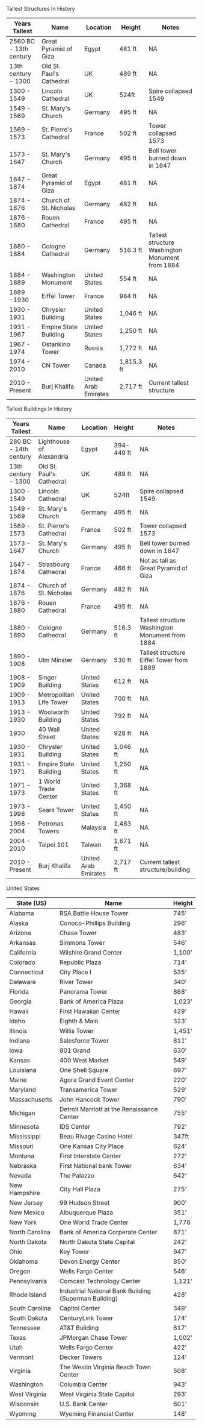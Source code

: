 Tallest Structures In History 

|Years Tallest|Name|Location|Height|Notes|
|---|---|---|---|---|
2560 BC - 13th century | Great Pyramid of Giza | Egypt | 481 ft | NA 
13th century - 1300 | Old St. Paul's Cathedral | UK | 489 ft | NA
1300 - 1549 | Lincoln Cathedral | UK | 524ft | Spire collapsed 1549
1549 - 1569 | St. Mary's Church | Germany | 495 ft | NA
1569 - 1573 | St. Pierre's Cathedral | France | 502 ft | Tower collapsed 1573
1573 - 1647 | St. Mary's Church | Germany | 495 ft | Bell tower burned down in 1647
1647 - 1874 | Great Pyramid of Giza | Egypt | 481 ft | NA 
1874 - 1876 | Church of St. Nicholas | Germany | 482 ft | NA
1876 - 1880 | Rouen Cathedral | France | 495 ft | NA
1880 - 1884 | Cologne Cathedral | Germany | 516.3 ft | Tallest structure Washington Monument from 1884
1884 - 1889 | Washington Monument | United States | 554 ft | NA 
1889 -1930 | Eiffel Tower | France|  984 ft | NA
1930 - 1931 | Chrysler Building | United States | 1,046 ft | NA
1931 - 1967 | Empire State Building | United States | 1,250 ft | NA 
1967 - 1974 | Ostankino Tower | Russia | 1,772 ft | NA
1974 - 2010 | CN Tower | Canada | 1,815.3 ft | NA 
2010 - Present | Burj Khalifa | United Arab Emirates | 2,717 ft | Current tallest structure 

Tallest Buildings In History 

|Years Tallest|Name|Location|Height|Notes|
|---|---|---|---|---|
280 BC - 14th century | Lighthouse of Alexandria | Egypt | 394-449 ft | NA 
13th century - 1300 | Old St. Paul's Cathedral | UK | 489 ft | NA
1300 - 1549 | Lincoln Cathedral | UK | 524ft | Spire collapsed 1549
1549 - 1569 | St. Mary's Church | Germany | 495 ft | NA
1569 - 1573 | St. Pierre's Cathedral | France | 502 ft | Tower collapsed 1573
1573 - 1647 | St. Mary's Church | Germany | 495 ft | Bell tower burned down in 1647
1647 - 1874 | Strasbourg Cathedral | France | 466 ft | 	Not as tall as Great Pyramid of Giza
1874 - 1876 | Church of St. Nicholas | Germany | 482 ft | NA
1876 - 1880 | Rouen Cathedral | France | 495 ft | NA
1880 - 1890 | Cologne Cathedral | Germany | 516.3 ft | Tallest structure Washington Monument from 1884
1890 - 1908 | Ulm Minster | Germany | 530 ft | Tallest structure Eiffel Tower from 1889
1908 - 1909 | Singer Building | United States | 612 ft | NA
1909 - 1913 | Metropolitan Life Tower | United States | 700 ft | NA
1913 - 1930 | Woolworth Building | United States | 792 ft | NA
1930 | 40 Wall Street | United States | 928 ft | NA
1930 - 1931 | Chrysler Building | United States | 1,046 ft | NA
1931 - 1971 | Empire State Building | United States | 1,250 ft | NA 
1971 - 1973 | 1 World Trade Center | United States | 1,368 ft | NA
1973 - 1998 | Sears Tower | United States | 1,450 ft | NA
1998 - 2004 | Petronas Towers | Malaysia | 1,483 ft | NA
2004 - 2010 | Taipei 101 | Taiwan | 1,671 ft | NA
2010 - Present | Burj Khalifa | United Arab Emirates | 2,717 ft | Current tallest structure/building 

United States

|State (US)|Name|Height|
|---|---|---|
Alabama | RSA Battle House Tower | 745'
Alaska | Conoco-Phillips Building | 296' 
Arizona | Chase Tower | 483' 
Arkansas | Simmons Tower | 546'
California | Wilshire Grand Center | 1,100'
Colorado | Republic Plaza | 714'
Connecticut | City Place I | 535'
Delaware | River Tower | 340'
Florida | Panorama Tower | 868'
Georgia | Bank of America Plaza | 1,023'
Hawaii | First Hawaiian Center | 429'
Idaho | Eighth & Main | 323'
Illinois | Willis Tower | 1,451'
Indiana | Salesforce Tower | 811'
Iowa | 801 Grand | 630'
Kansas | 400 West Market | 549'
Louisiana | One Shell Square | 697'
Maine | Agora Grand Event Center | 220'
Maryland | Transamerica Tower | 529'
Massachusetts | John Hancock Tower | 790'
Michigan | Detroit Marriott at the Renaissance Center | 755'
Minnesota | IDS Center | 792'
Mississippi | Beau Rivage Casino Hotel | 347ft
Missouri | One Kansas City Place | 624'
Montana | First Interstate Center | 272'
Nebraska | First National bank Tower | 634'
Nevada | The Palazzo | 642'
New Hampshire | City Hall Plaza | 275'
New Jersey | 99 Hudson Street | 900'
New Mexico | Albuquerque Plaza | 351'
New York | One World Trade Center | 1,776
North Carolina | Bank of America Corperate Center | 871'
North Dakota | North Dakota State Capital | 242'
Ohio | Key Tower | 947'
Oklahoma | Devon Energy Center | 850'
Oregon | Wells Fargo Center | 546'
Pennsylvania | Comcast Technology Center | 1,121'
Rhode Island | Industrial National Bank Building (Superman Building) | 428' 
South Carolina | Capitol Center | 349'
South Dakota | CenturyLink Tower | 174'
Tennessee | AT&T Building | 617'
Texas | JPMorgan Chase Tower | 1,002'
Utah | Wells Fargo Center | 422'
Vermont | Decker Towers | 124'
Virginia | The Westin Virginia Beach Town Center | 508'
Washington | Columbia Center | 943'
West Virginia | West Virginia State Capitol | 293'
Wisconsin | U.S. Bank Center | 601'
Wyoming | Wyoming Financial Center | 148'
